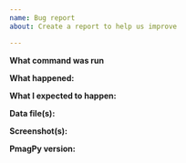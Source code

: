 ```yaml
---
name: Bug report
about: Create a report to help us improve

---
```


**What command was run**



**What happened:**



**What I expected to happen:**



**Data file(s):**



**Screenshot(s):**



**PmagPy version:**
